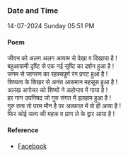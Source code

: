 ### Date and Time

14-07-2024 Sunday 05:51 PM

#### Poem

जीवन को अलग अलग आयाम से देखा व दिखाया है !  <br />
बहुआयामी दृष्टि से एक नई सृष्टि का दर्शन हुआ है !  <br />
जनम से जागरण का रहस्यपूर्ण रंग प्रगट हुआ है !  <br />
शिष्यत्व के शिखर से अनंत आसमान महसूस हुआ है !  <br />
अलख अगोचर को शिष्यों ने अहोभाव में गाया है !  <br />
हर गान उपनिषद जो गुरु संगत में इलहाम हुआ है !  <br />
गुरु तत्व तो परम मौन है पर अल्फ़ाज़ में वो ही आया है !  <br />
फिर कोई सत्य की महक व प्राण ले के द्वार आया है !

#### Reference

* [Facebook](https://www.facebook.com/share/p/g2HQ98At8vUVLpSv/?mibextid=xfxF2i)
